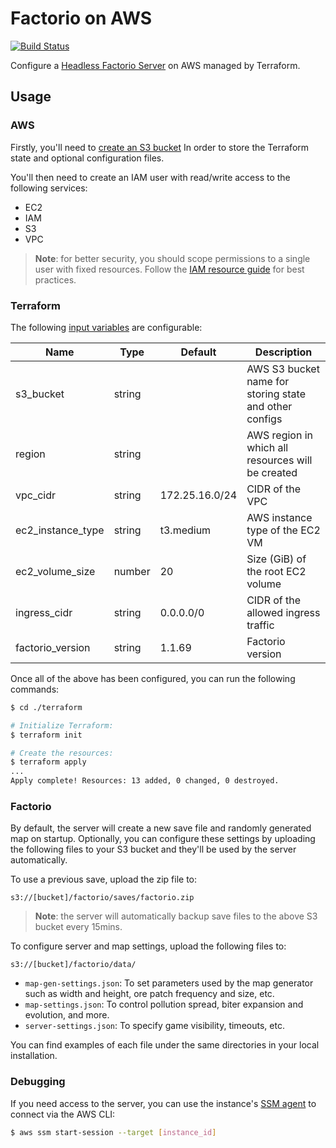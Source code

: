 # Factorio on AWS
[![Build Status](https://github.com/loshz/factorio-aws/workflows/ci/badge.svg)](https://github.com/loshz/factorio-aws/actions)

Configure a [Headless Factorio Server](https://wiki.factorio.com/Multiplayer#Dedicated.2FHeadless_server) on AWS managed by Terraform.

## Usage

### AWS
Firstly, you'll need to [create an S3 bucket](https://docs.aws.amazon.com/AmazonS3/latest/userguide/create-bucket-overview.html) In order to store the Terraform state and optional configuration files.

You'll then need to create an IAM user with read/write access to the following services:
- EC2
- IAM
- S3
- VPC

> **Note**: for better security, you should scope permissions to a single user with fixed resources. Follow the [IAM resource guide](https://docs.aws.amazon.com/IAM/latest/UserGuide/access_policies.html) for best practices.

### Terraform
The following [input variables](https://www.terraform.io/language/values/variables) are configurable:

| Name | Type | Default | Description |
|---|---|---|---|
| s3_bucket | string || AWS S3 bucket name for storing state and other configs |
| region | string || AWS region in which all resources will be created |
| vpc_cidr | string | 172.25.16.0/24 | CIDR of the VPC |
| ec2_instance_type | string | t3.medium | AWS instance type of the EC2 VM |
| ec2_volume_size | number | 20 | Size (GiB) of the root EC2 volume |
| ingress_cidr | string | 0.0.0.0/0 | CIDR of the allowed ingress traffic |
| factorio_version | string | 1.1.69 | Factorio version |

Once all of the above has been configured, you can run the following commands:
```bash
$ cd ./terraform

# Initialize Terraform:
$ terraform init

# Create the resources:
$ terraform apply
...
Apply complete! Resources: 13 added, 0 changed, 0 destroyed.
```

### Factorio
By default, the server will create a new save file and randomly generated map on startup. Optionally, you can configure these settings by uploading the following files to your S3 bucket and they'll be used by the server automatically.

To use a previous save, upload the zip file to:
```
s3://[bucket]/factorio/saves/factorio.zip
```
> **Note**: the server will automatically backup save files to the above S3 bucket every 15mins. 

To configure server and map settings, upload the following files to:
```
s3://[bucket]/factorio/data/
```
- `map-gen-settings.json`: To set parameters used by the map generator such as width and height, ore patch frequency and size, etc.
- `map-settings.json`: To control pollution spread, biter expansion and evolution, and more.
- `server-settings.json`: To specify game visibility, timeouts, etc.

You can find examples of each file under the same directories in your local installation.

### Debugging
If you need access to the server, you can use the instance's [SSM agent](https://docs.aws.amazon.com/systems-manager/latest/userguide/prereqs-ssm-agent.html) to connect via the AWS CLI:
```bash
$ aws ssm start-session --target [instance_id]
```
